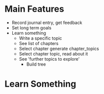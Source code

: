 # Main Features
- Record journal entry, get feedback
- Set long term goals
- Learn something
    - Write a specific topic
    - See list of chapters
    - Select chapter generate chapter_topics
    - Select chapter topic, read about it
    - See 'further topics to explore'
        - Build tree


# Learn Something
